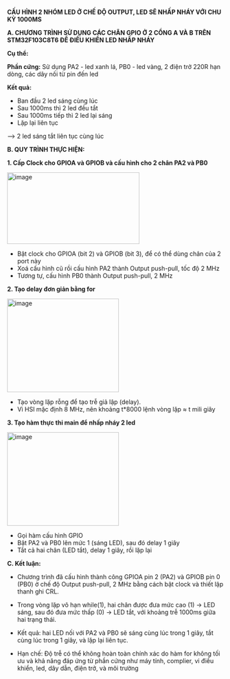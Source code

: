 **CẤU HÌNH 2 NHÓM LED Ở CHẾ ĐỘ OUTPUT, LED SẼ NHẤP NHÁY VỚI CHU KỲ 1000MS**
 
**A. CHƯƠNG TRÌNH SỬ DỤNG CÁC CHÂN GPIO Ở 2 CỔNG A VÀ B TRÊN STM32F103C8T6 ĐỂ ĐIỀU KHIỂN LED NHẤP NHÁY**

**Cụ thể:** 

**Phần cứng:** Sử dụng PA2 - led xanh lá, PB0 -  led vàng, 2 điện trở 220R hạn dòng, các dây nối từ pin đến led

**Kết quả:**
+ Ban đầu 2 led sáng cùng lúc
+ Sau 1000ms thì 2 led đều tắt
+ Sau 1000ms tiếp thì 2 led lại sáng
+ Lặp lại liên tục

  
--> 2 led sáng tắt liên tục cùng lúc

**B. QUY TRÌNH THỰC HIỆN:**

**1. Cấp Clock cho GPIOA và GPIOB và cấu hình cho 2 chân PA2 và PB0**

<img width="308" height="166" alt="image" src="https://github.com/user-attachments/assets/d08b4256-2969-4e69-a07f-56f01cdc59d9" />

+ Bật clock cho GPIOA (bit 2) và GPIOB (bit 3), để có thể dùng chân của 2 port này
+ Xoá cấu hình cũ rồi cấu hình PA2 thành Output push-pull, tốc độ 2 MHz
+ Tương tự, cấu hình PB0 thành Output push-pull, 2 MHz

**2. Tạo delay đơn giản bằng for**

  <img width="260" height="217" alt="image" src="https://github.com/user-attachments/assets/72aeac4b-d4b8-4e8e-b261-261cb461906d" />

+ Tạo vòng lặp rỗng để tạo trễ giả lập (delay).
+ Vì HSI mặc định 8 MHz, nên khoảng t*8000 lệnh vòng lặp ≈ t mili giây

**3. Tạo hàm thực thi main để nhấp nháy 2 led**

 <img width="260" height="217" alt="image" src="https://github.com/user-attachments/assets/07dadc7a-2146-455f-8b88-2f01d591de57" />

+ Gọi hàm cấu hình GPIO
+ Bật PA2 và PB0 lên mức 1 (sáng LED), sau đó delay 1 giây
+ Tắt cả hai chân (LED tắt), delay 1 giây, rồi lặp lại
 
**C. Kết luận:**

- Chương trình đã cấu hình thành công GPIOA pin 2 (PA2) và GPIOB pin 0 (PB0) ở chế độ Output push-pull, 2 MHz bằng cách bật clock và thiết lập thanh ghi CRL.

- Trong vòng lặp vô hạn while(1), hai chân được đưa mức cao (1) → LED sáng, sau đó đưa mức thấp (0) → LED tắt, với khoảng trễ 1000ms giữa hai trạng thái.

- Kết quả: hai LED nối với PA2 và PB0 sẽ sáng cùng lúc trong 1 giây, tắt cùng lúc trong 1 giây, và lặp lại liên tục.

- Hạn chế: Độ trễ có thể không hoàn toàn chính xác do hàm for không tối ưu và khả năng đáp ứng từ phần cứng như máy tính, complier, vi điều khiển, led, dây dẫn, điện trở, và môi trường




